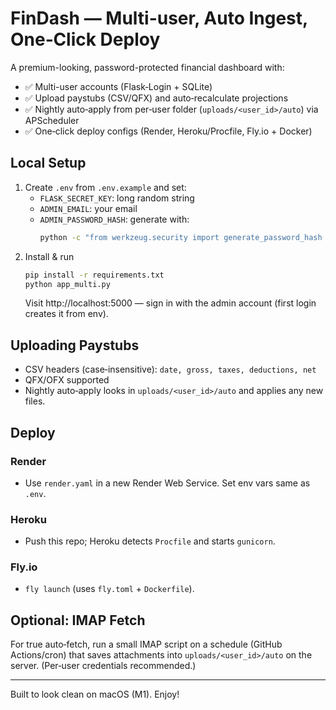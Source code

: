 # FinDash — Multi-user, Auto Ingest, One‑Click Deploy

A premium-looking, password-protected financial dashboard with:
- ✅ Multi-user accounts (Flask‑Login + SQLite)
- ✅ Upload paystubs (CSV/QFX) and auto‑recalculate projections
- ✅ Nightly auto‑apply from per‑user folder (`uploads/<user_id>/auto`) via APScheduler
- ✅ One‑click deploy configs (Render, Heroku/Procfile, Fly.io + Docker)

## Local Setup
1) Create `.env` from `.env.example` and set:
   - `FLASK_SECRET_KEY`: long random string
   - `ADMIN_EMAIL`: your email
   - `ADMIN_PASSWORD_HASH`: generate with:
     ```bash
     python -c "from werkzeug.security import generate_password_hash as g; print(g('YourStrongPassword'))"
     ```
2) Install & run
   ```bash
   pip install -r requirements.txt
   python app_multi.py
   ```
   Visit http://localhost:5000 — sign in with the admin account (first login creates it from env).

## Uploading Paystubs
- CSV headers (case‑insensitive): `date, gross, taxes, deductions, net`
- QFX/OFX supported
- Nightly auto‑apply looks in `uploads/<user_id>/auto` and applies any new files.

## Deploy
### Render
- Use `render.yaml` in a new Render Web Service. Set env vars same as `.env`.
### Heroku
- Push this repo; Heroku detects `Procfile` and starts `gunicorn`.
### Fly.io
- `fly launch` (uses `fly.toml` + `Dockerfile`).

## Optional: IMAP Fetch
For true auto‑fetch, run a small IMAP script on a schedule (GitHub Actions/cron) that saves attachments into `uploads/<user_id>/auto` on the server. (Per‑user credentials recommended.)

---
Built to look clean on macOS (M1). Enjoy!
